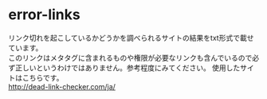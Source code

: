 # error-links
リンク切れを起こしているかどうかを調べられるサイトの結果をtxt形式で載せています。
<br>このリンクはメタタグに含まれるものや権限が必要なリンクも含んでいるので必ず正しいというわけではありません。参考程度にみてください。
使用したサイトはこちらです。<br>
http://dead-link-checker.com/ja/